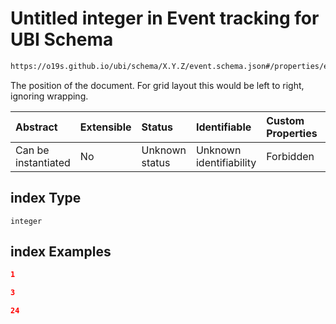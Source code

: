 # Untitled integer in Event tracking for UBI Schema

```txt
https://o19s.github.io/ubi/schema/X.Y.Z/event.schema.json#/properties/event_attributes/properties/position/oneOf/0/properties/ordinal/properties/index
```

The position of the document.  For grid layout this would be left to right, ignoring wrapping.

| Abstract            | Extensible | Status         | Identifiable            | Custom Properties | Additional Properties | Access Restrictions | Defined In                                                                      |
| :------------------ | :--------- | :------------- | :---------------------- | :---------------- | :-------------------- | :------------------ | :------------------------------------------------------------------------------ |
| Can be instantiated | No         | Unknown status | Unknown identifiability | Forbidden         | Allowed               | none                | [event.schema.json\*](../../out/X.Y.Z/event.schema.json "open original schema") |

## index Type

`integer`

## index Examples

```json
1
```

```json
3
```

```json
24
```
